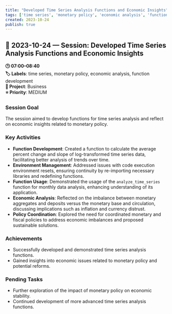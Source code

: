 ```yaml
---
title: "Developed Time Series Analysis Functions and Economic Insights"
tags: ['time series', 'monetary policy', 'economic analysis', 'function development']
created: 2023-10-24
publish: true
---
```


## 📅 2023-10-24 — Session: Developed Time Series Analysis Functions and Economic Insights

**🕒 07:00–08:40**  
**🏷️ Labels**: time series, monetary policy, economic analysis, function development  
**📂 Project**: Business  
**⭐ Priority**: MEDIUM  


### Session Goal
The session aimed to develop functions for time series analysis and reflect on economic insights related to monetary policy.

### Key Activities
- **Function Development**: Created a function to calculate the average percent change and slope of log-transformed time series data, facilitating better analysis of trends over time.
- **Environment Management**: Addressed issues with code execution environment resets, ensuring continuity by re-importing necessary libraries and redefining functions.
- **Function Usage**: Demonstrated the usage of the `analyze_time_series` function for monthly data analysis, enhancing understanding of its application.
- **Economic Analysis**: Reflected on the imbalance between monetary aggregates and deposits versus the monetary base and circulation, discussing implications such as inflation and currency distrust.
- **Policy Coordination**: Explored the need for coordinated monetary and fiscal policies to address economic imbalances and proposed sustainable solutions.

### Achievements
- Successfully developed and demonstrated time series analysis functions.
- Gained insights into economic issues related to monetary policy and potential reforms.

### Pending Tasks
- Further exploration of the impact of monetary policy on economic stability.
- Continued development of more advanced time series analysis functions.
